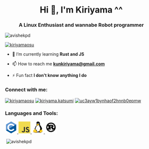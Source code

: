 <h1 align="center">Hi 👋, I'm Kiriyama ^^</h1>
<h3 align="center">A Linux Enthusiast and wannabe Robot programmer</h3>

<p align="left"> <img src="https://komarev.com/ghpvc/?username=avishekpd&label=Profile%20views&color=0e75b6&style=flat" alt="avishekpd" /> </p>

<p align="left"> <a href="https://twitter.com/kiriyamaosu" target="blank"><img src="https://img.shields.io/twitter/follow/kiriyamaosu?logo=twitter&style=for-the-badge" alt="kiriyamaosu" /></a> </p>

- 🌱 I’m currently learning **Rust and JS**

- 📫 How to reach me **kunkiriyama@gmail.com**

- ⚡ Fun fact **I don't know anything I do**

<h3 align="left">Connect with me:</h3>
<p align="left">
<a href="https://twitter.com/kiriyamaosu" target="blank"><img align="center" src="https://raw.githubusercontent.com/rahuldkjain/github-profile-readme-generator/master/src/images/icons/Social/twitter.svg" alt="kiriyamaosu" height="30" width="40" /></a>
<a href="https://instagram.com/kiriyama.katsumi" target="blank"><img align="center" src="https://raw.githubusercontent.com/rahuldkjain/github-profile-readme-generator/master/src/images/icons/Social/instagram.svg" alt="kiriyama.katsumi" height="30" width="40" /></a>
<a href="https://www.youtube.com/channel/UC3AYw1ByNhaOF2hnnb0EPmw" target="blank"><img align="center" src="https://raw.githubusercontent.com/rahuldkjain/github-profile-readme-generator/master/src/images/icons/Social/youtube.svg" alt="uc3ayw1bynhaof2hnnb0epmw" height="30" width="40" /></a>
</p>

<h3 align="left">Languages and Tools:</h3>
<p align="left"> <a href="https://www.cprogramming.com/" target="_blank"> <img src="https://raw.githubusercontent.com/devicons/devicon/master/icons/c/c-original.svg" alt="c" width="40" height="40"/> </a> <a href="https://developer.mozilla.org/en-US/docs/Web/JavaScript" target="_blank"> <img src="https://raw.githubusercontent.com/devicons/devicon/master/icons/javascript/javascript-original.svg" alt="javascript" width="40" height="40"/> </a> <a href="https://www.linux.org/" target="_blank"> <img src="https://raw.githubusercontent.com/devicons/devicon/master/icons/linux/linux-original.svg" alt="linux" width="40" height="40"/> </a> <a href="https://www.rust-lang.org" target="_blank"> <img src="https://raw.githubusercontent.com/devicons/devicon/master/icons/rust/rust-plain.svg" alt="rust" width="40" height="40"/> </a> </p>

<p>&nbsp;<img align="center" src="https://github-readme-stats.vercel.app/api?username=avishekpd&show_icons=true&locale=en" alt="avishekpd" /></p>

